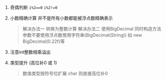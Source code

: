 1. 奇偶判断   `i%2==0`   `i%2!=0`
2. 小数精确计算 并不是所有小数都能被浮点数精确表示 
   > 解决办法一  转换为整数计算
   > 解决办法二   使用BigDecimal 同时构造方法参数不要使用浮点数使用字符串\(BigDecimal\(String\)\) 如 new BigDecimal\(0.22f\)等

3. 注意int整数相乘溢出

4. 类型提升 (高位补0 或 1)
   > 数值类型按符号位扩展
   > char 则直接高位补0



  
  
  
  
  









